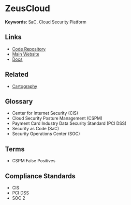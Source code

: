 # ZeusCloud

**Keywords:** SaC, Cloud Security Platform

## Links

- [Code Repository](https://github.com/Zeus-Labs/ZeusCloud)
- [Main Website](https://zeuscloud.io)
- [Docs](https://docs.zeuscloud.io)

## Related

- [Cartography](https://github.com/lyft/cartography)

## Glossary

- Center for Internet Security (CIS)
- Cloud Security Posture Management (CSPM)
- Payment Card Industry Data Security Standard (PCI DSS)
- Security as Code (SaC)
- Security Operations Center (SOC)

## Terms

- CSPM False Positives

## Compliance Standards

- CIS
- PCI DSS
- SOC 2
